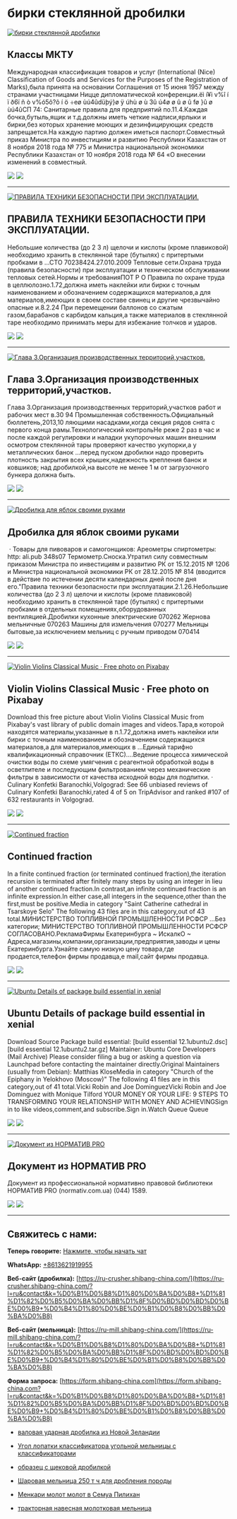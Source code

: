 # бирки стеклянной дробилки

<a href="https://swt.shibang-china.com/?l=ru&img&k=%D0%B1%D0%B8%D1%80%D0%BA%D0%B8+%D1%81%D1%82%D0%B5%D0%BA%D0%BB%D1%8F%D0%BD%D0%BD%D0%BE%D0%B9+%D0%B4%D1%80%D0%BE%D0%B1%D0%B8%D0%BB%D0%BA%D0%B8" target="_blank">![бирки стеклянной дробилки](http://static.shibang-china.com/all-800x300/1492.jpg)</a>

## Классы МКТУ
Международная классификация товаров и услуг (International (Nice) Classification of Goods and Services for the Purposes of the Registration of Marks),была принята на основании Соглашения от 15 июня 1957 между странами участницами Ницце дипломатической конференции.&#235;&#236; &#237;&#165;&#236; v%&#238; &#237; &#239; &#240;6&#239; &#241; &#242; v%&#243;5&#244;?&#245; &#237; &#246; &#247;e&#248; &#249;&#250;4&#251;d&#252;&#254;&#253;}&#248; &#255; &#250;h&#249; &#248; &#249; 3&#251; &#250;4&#248; &#248; &#251; &#248; &#251; f&#248; }&#251; &#248; &#249;&#250;4&#251;СП 74: Санитарные правила для предприятий по.11.4.Каждая бочка,бутыль,ящик и т.д.должны иметь четкие надписи,ярлыки и бирки,без которых хранение моющих и дезинфицирующих средств запрещается.На каждую партию должен иметься паспорт.Совместный приказ Министра по инвестициям и развитию Республики Казахстан от 8 ноября 2018 года № 775 и Министра национальной экономики Республики Казахстан от 10 ноября 2018 года № 64 &#171;О внесении изменений в совместный.


<a href="https://whatsapp.shibangsoft.com/WhatsApp.php" target="_blank" title="WhatsApp">![](http://static.shibang-china.com/icon/whatsapp.png)</a> <a href="https://swt.shibang-china.com/?l=ru&icon&k=%D0%B1%D0%B8%D1%80%D0%BA%D0%B8+%D1%81%D1%82%D0%B5%D0%BA%D0%BB%D1%8F%D0%BD%D0%BD%D0%BE%D0%B9+%D0%B4%D1%80%D0%BE%D0%B1%D0%B8%D0%BB%D0%BA%D0%B8" target="_blank">![](http://static.shibang-china.com/icon/chat-ru.png)</a>

---

<a href="https://swt.shibang-china.com/?l=ru&img&k=%D0%B1%D0%B8%D1%80%D0%BA%D0%B8+%D1%81%D1%82%D0%B5%D0%BA%D0%BB%D1%8F%D0%BD%D0%BD%D0%BE%D0%B9+%D0%B4%D1%80%D0%BE%D0%B1%D0%B8%D0%BB%D0%BA%D0%B8" target="_blank">![ПРАВИЛА ТЕХНИКИ БЕЗОПАСНОСТИ ПРИ ЭКСПЛУАТАЦИИ.](http://static.shibang-china.com/all-800x300/318.jpg)</a>

## ПРАВИЛА ТЕХНИКИ БЕЗОПАСНОСТИ ПРИ ЭКСПЛУАТАЦИИ.
Небольшие количества (до 2 3 л) щелочи и кислоты (кроме плавиковой) необходимо хранить в стеклянной таре (бутылях) с притертыми пробками в …СТО 70238424.27.010.2009 Тепловые сети.Охрана труда (правила безопасности) при эксплуатации и техническом обслуживании тепловых сетей.Нормы и требованияПОТ Р О Правила по охране труда в целлюлозно.1.72,должна иметь наклейки или бирки с точным наименованием и обозначением содержащихся материалов,а для материалов,имеющих в своем составе свинец и другие чрезвычайно опасные и.8.2.24 При перемещении баллонов со сжатым газом,барабанов с карбидом кальция,а также материалов в стеклянной таре необходимо принимать меры для избежание толчков и ударов.


<a href="https://whatsapp.shibangsoft.com/WhatsApp.php" target="_blank" title="WhatsApp">![](http://static.shibang-china.com/icon/whatsapp.png)</a> <a href="https://swt.shibang-china.com/?l=ru&icon&k=%D0%B1%D0%B8%D1%80%D0%BA%D0%B8+%D1%81%D1%82%D0%B5%D0%BA%D0%BB%D1%8F%D0%BD%D0%BD%D0%BE%D0%B9+%D0%B4%D1%80%D0%BE%D0%B1%D0%B8%D0%BB%D0%BA%D0%B8" target="_blank">![](http://static.shibang-china.com/icon/chat-ru.png)</a>

---

<a href="https://swt.shibang-china.com/?l=ru&img&k=%D0%B1%D0%B8%D1%80%D0%BA%D0%B8+%D1%81%D1%82%D0%B5%D0%BA%D0%BB%D1%8F%D0%BD%D0%BD%D0%BE%D0%B9+%D0%B4%D1%80%D0%BE%D0%B1%D0%B8%D0%BB%D0%BA%D0%B8" target="_blank">![Глава 3.Организация производственных территорий,участков.](http://static.shibang-china.com/all-800x300/260.jpg)</a>

## Глава 3.Организация производственных территорий,участков.
Глава 3.Организация производственных территорий,участков работ и рабочих мест в.30 94 Промышленная собственность.Официальный бюллетень,2013,10 ляющими насадками,когда секция рядов снята с первого конца рамы.Технологический контрольНе реже 2 раз в час и после каждой регулировки и наладки укупорочных машин внешним осмотром стеклянной тары проверяют качество укупорки,а у металлических банок …перед пуском дробилки надо проверить плотность закрытия всех крышек,надежность крепления банок и ковшиков; над дробилкой,на высоте не менее 1 м от загрузочного бункера должна быть.


<a href="https://whatsapp.shibangsoft.com/WhatsApp.php" target="_blank" title="WhatsApp">![](http://static.shibang-china.com/icon/whatsapp.png)</a> <a href="https://swt.shibang-china.com/?l=ru&icon&k=%D0%B1%D0%B8%D1%80%D0%BA%D0%B8+%D1%81%D1%82%D0%B5%D0%BA%D0%BB%D1%8F%D0%BD%D0%BD%D0%BE%D0%B9+%D0%B4%D1%80%D0%BE%D0%B1%D0%B8%D0%BB%D0%BA%D0%B8" target="_blank">![](http://static.shibang-china.com/icon/chat-ru.png)</a>

---

<a href="https://swt.shibang-china.com/?l=ru&img&k=%D0%B1%D0%B8%D1%80%D0%BA%D0%B8+%D1%81%D1%82%D0%B5%D0%BA%D0%BB%D1%8F%D0%BD%D0%BD%D0%BE%D0%B9+%D0%B4%D1%80%D0%BE%D0%B1%D0%B8%D0%BB%D0%BA%D0%B8" target="_blank">![Дробилка для яблок своими руками](http://static.shibang-china.com/all-800x300/385.jpg)</a>

## Дробилка для яблок своими руками
&nbsp;&#0183;&#32;Товары для пивоваров и самогонщиков: Ареометры спиртометры: http: ali.pub 348s07 Термометр.Сноска.Утратил силу совместным приказом Министра по инвестициям и развитию РК от 15.12.2015 № 1206 и Министра национальной экономики РК от 28.12.2015 № 814 (вводится в действие по истечении десяти календарных дней после дня его.&quot;Правила техники безопасности при эксплуатации.2.1.26.Небольшие количества (до 2 3 л) щелочи и кислоты (кроме плавиковой) необходимо хранить в стеклянной таре (бутылях) с притертыми пробками в отдельных помещениях,оборудованных вентиляцией.Дробилки кухонные электрические 070262 Жернова мельничные 070263 Машины для измельчения 070277 Мельницы бытовые,за исключением мельниц с ручным приводом 070414


<a href="https://whatsapp.shibangsoft.com/WhatsApp.php" target="_blank" title="WhatsApp">![](http://static.shibang-china.com/icon/whatsapp.png)</a> <a href="https://swt.shibang-china.com/?l=ru&icon&k=%D0%B1%D0%B8%D1%80%D0%BA%D0%B8+%D1%81%D1%82%D0%B5%D0%BA%D0%BB%D1%8F%D0%BD%D0%BD%D0%BE%D0%B9+%D0%B4%D1%80%D0%BE%D0%B1%D0%B8%D0%BB%D0%BA%D0%B8" target="_blank">![](http://static.shibang-china.com/icon/chat-ru.png)</a>

---

<a href="https://swt.shibang-china.com/?l=ru&img&k=%D0%B1%D0%B8%D1%80%D0%BA%D0%B8+%D1%81%D1%82%D0%B5%D0%BA%D0%BB%D1%8F%D0%BD%D0%BD%D0%BE%D0%B9+%D0%B4%D1%80%D0%BE%D0%B1%D0%B8%D0%BB%D0%BA%D0%B8" target="_blank">![Violin Violins Classical Music &#183; Free photo on Pixabay](http://static.shibang-china.com/all-800x300/823.jpg)</a>

## Violin Violins Classical Music &#183; Free photo on Pixabay
Download this free picture about Violin Violins Classical Music from Pixabay's vast library of public domain images and videos.Тара,в которой находятся материалы,указанные в п.1.72,должна иметь наклейки или бирки с точным наименованием и обозначением содержащихся материалов,а для материалов,имеющих в …Единый тарифно квалификационный справочник (ЕТКС).…Ведение процесса химической очистки воды по схеме умягчения с реагентной обработкой воды в осветлителе и последующим фильтрованием через механические фильтры в зависимости от качества исходной воды для подпитки.&nbsp;&#0183;&#32;Culinary Konfetki Baranochki,Volgograd: See 66 unbiased reviews of Culinary Konfetki Baranochki,rated 4 of 5 on TripAdvisor and ranked #107 of 632 restaurants in Volgograd.


<a href="https://whatsapp.shibangsoft.com/WhatsApp.php" target="_blank" title="WhatsApp">![](http://static.shibang-china.com/icon/whatsapp.png)</a> <a href="https://swt.shibang-china.com/?l=ru&icon&k=%D0%B1%D0%B8%D1%80%D0%BA%D0%B8+%D1%81%D1%82%D0%B5%D0%BA%D0%BB%D1%8F%D0%BD%D0%BD%D0%BE%D0%B9+%D0%B4%D1%80%D0%BE%D0%B1%D0%B8%D0%BB%D0%BA%D0%B8" target="_blank">![](http://static.shibang-china.com/icon/chat-ru.png)</a>

---

<a href="https://swt.shibang-china.com/?l=ru&img&k=%D0%B1%D0%B8%D1%80%D0%BA%D0%B8+%D1%81%D1%82%D0%B5%D0%BA%D0%BB%D1%8F%D0%BD%D0%BD%D0%BE%D0%B9+%D0%B4%D1%80%D0%BE%D0%B1%D0%B8%D0%BB%D0%BA%D0%B8" target="_blank">![Continued fraction](http://static.shibang-china.com/all-800x300/1162.jpg)</a>

## Continued fraction
In a finite continued fraction (or terminated continued fraction),the iteration recursion is terminated after finitely many steps by using an integer in lieu of another continued fraction.In contrast,an infinite continued fraction is an infinite expression.In either case,all integers in the sequence,other than the first,must be positive.Media in category &quot;Saint Catherine cathedral in Tsarskoye Selo&quot; The following 43 files are in this category,out of 43 total.МИНИСТЕРСТВО ТОПЛИВНОЙ ПРОМЫШЛЕННОСТИ РСФСР …Без категории; МИНИСТЕРСТВО ТОПЛИВНОЙ ПРОМЫШЛЕННОСТИ РСФСР СОГЛАСОВАНО.РекламаФирмы Екатеринбурга ~ ИскалкО ~ Адреса,магазины,компании,организации,предприятия,заводы и цены Екатеринбурга.Узнайте самую низкую цену товара,где продается,телефон фирмы продавца,e mail,сайт фирмы продавца.


<a href="https://whatsapp.shibangsoft.com/WhatsApp.php" target="_blank" title="WhatsApp">![](http://static.shibang-china.com/icon/whatsapp.png)</a> <a href="https://swt.shibang-china.com/?l=ru&icon&k=%D0%B1%D0%B8%D1%80%D0%BA%D0%B8+%D1%81%D1%82%D0%B5%D0%BA%D0%BB%D1%8F%D0%BD%D0%BD%D0%BE%D0%B9+%D0%B4%D1%80%D0%BE%D0%B1%D0%B8%D0%BB%D0%BA%D0%B8" target="_blank">![](http://static.shibang-china.com/icon/chat-ru.png)</a>

---

<a href="https://swt.shibang-china.com/?l=ru&img&k=%D0%B1%D0%B8%D1%80%D0%BA%D0%B8+%D1%81%D1%82%D0%B5%D0%BA%D0%BB%D1%8F%D0%BD%D0%BD%D0%BE%D0%B9+%D0%B4%D1%80%D0%BE%D0%B1%D0%B8%D0%BB%D0%BA%D0%B8" target="_blank">![Ubuntu Details of package build essential in xenial](http://static.shibang-china.com/all-800x300/1339.jpg)</a>

## Ubuntu Details of package build essential in xenial
Download Source Package build essential: [build essential 12.1ubuntu2.dsc] [build essential 12.1ubuntu2.tar.gz] Maintainer: Ubuntu Core Developers (Mail Archive) Please consider filing a bug or asking a question via Launchpad before contacting the maintainer directly.Original Maintainers (usually from Debian): Matthias KloseMedia in category &quot;Church of the Epiphany in Yelokhovo (Moscow)&quot; The following 41 files are in this category,out of 41 total.Vicki Robin and Joe DominguezVicki Robin and Joe Dominguez with Monique Tilford YOUR MONEY OR YOUR LIFE: 9 STEPS TO TRANSFORMING YOUR RELATIONSHIP WITH MONEY AND ACHIEVINGSign in to like videos,comment,and subscribe.Sign in.Watch Queue Queue


<a href="https://whatsapp.shibangsoft.com/WhatsApp.php" target="_blank" title="WhatsApp">![](http://static.shibang-china.com/icon/whatsapp.png)</a> <a href="https://swt.shibang-china.com/?l=ru&icon&k=%D0%B1%D0%B8%D1%80%D0%BA%D0%B8+%D1%81%D1%82%D0%B5%D0%BA%D0%BB%D1%8F%D0%BD%D0%BD%D0%BE%D0%B9+%D0%B4%D1%80%D0%BE%D0%B1%D0%B8%D0%BB%D0%BA%D0%B8" target="_blank">![](http://static.shibang-china.com/icon/chat-ru.png)</a>

---

<a href="https://swt.shibang-china.com/?l=ru&img&k=%D0%B1%D0%B8%D1%80%D0%BA%D0%B8+%D1%81%D1%82%D0%B5%D0%BA%D0%BB%D1%8F%D0%BD%D0%BD%D0%BE%D0%B9+%D0%B4%D1%80%D0%BE%D0%B1%D0%B8%D0%BB%D0%BA%D0%B8" target="_blank">![Документ из НОРМАТИВ PRO](http://static.shibang-china.com/all-800x300/385.jpg)</a>

## Документ из НОРМАТИВ PRO
Документ из профессиональной нормативно правовой библиотеки НОРМАТИВ PRO (normativ.com.ua) (044) 1589.

<a href="https://whatsapp.shibangsoft.com/WhatsApp.php" target="_blank" title="WhatsApp">![](http://static.shibang-china.com/icon/whatsapp.png)</a> <a href="https://swt.shibang-china.com/?l=ru&icon&k=%D0%B1%D0%B8%D1%80%D0%BA%D0%B8+%D1%81%D1%82%D0%B5%D0%BA%D0%BB%D1%8F%D0%BD%D0%BD%D0%BE%D0%B9+%D0%B4%D1%80%D0%BE%D0%B1%D0%B8%D0%BB%D0%BA%D0%B8" target="_blank">![](http://static.shibang-china.com/icon/chat-ru.png)</a>

---
## Свяжитесь с нами:

**Теперь говорите:** [Нажмите, чтобы начать чат](https://swt.shibang-china.com?l=ru&contact&k=%D0%B1%D0%B8%D1%80%D0%BA%D0%B8+%D1%81%D1%82%D0%B5%D0%BA%D0%BB%D1%8F%D0%BD%D0%BD%D0%BE%D0%B9+%D0%B4%D1%80%D0%BE%D0%B1%D0%B8%D0%BB%D0%BA%D0%B8)

**WhatsApp:**  [+8613621919955](https://whatsapp.shibangsoft.com/WhatsApp.php)

**Веб-сайт (дробилка):** [https://ru-crusher.shibang-china.com/](https://ru-crusher.shibang-china.com/?l=ru&contact&k=%D0%B1%D0%B8%D1%80%D0%BA%D0%B8+%D1%81%D1%82%D0%B5%D0%BA%D0%BB%D1%8F%D0%BD%D0%BD%D0%BE%D0%B9+%D0%B4%D1%80%D0%BE%D0%B1%D0%B8%D0%BB%D0%BA%D0%B8)

**Веб-сайт (мельница):** [https://ru-mill.shibang-china.com/](https://ru-mill.shibang-china.com/?l=ru&contact&k=%D0%B1%D0%B8%D1%80%D0%BA%D0%B8+%D1%81%D1%82%D0%B5%D0%BA%D0%BB%D1%8F%D0%BD%D0%BD%D0%BE%D0%B9+%D0%B4%D1%80%D0%BE%D0%B1%D0%B8%D0%BB%D0%BA%D0%B8)

**Форма запроса:** [https://form.shibang-china.com](https://form.shibang-china.com?l=ru&contact&k=%D0%B1%D0%B8%D1%80%D0%BA%D0%B8+%D1%81%D1%82%D0%B5%D0%BA%D0%BB%D1%8F%D0%BD%D0%BD%D0%BE%D0%B9+%D0%B4%D1%80%D0%BE%D0%B1%D0%B8%D0%BB%D0%BA%D0%B8)

* [валовая ударная дробилка из Новой Зеландии](../134/%D0%B2%D0%B0%D0%BB%D0%BE%D0%B2%D0%B0%D1%8F%20%D1%83%D0%B4%D0%B0%D1%80%D0%BD%D0%B0%D1%8F%20%D0%B4%D1%80%D0%BE%D0%B1%D0%B8%D0%BB%D0%BA%D0%B0%20%D0%B8%D0%B7%20%D0%9D%D0%BE%D0%B2%D0%BE%D0%B9%20%D0%97%D0%B5%D0%BB%D0%B0%D0%BD%D0%B4%D0%B8%D0%B8.md)

* [Угол лопатки классификатора угольной мельницы с классификаторами](../135/%D0%A3%D0%B3%D0%BE%D0%BB%20%D0%BB%D0%BE%D0%BF%D0%B0%D1%82%D0%BA%D0%B8%20%D0%BA%D0%BB%D0%B0%D1%81%D1%81%D0%B8%D1%84%D0%B8%D0%BA%D0%B0%D1%82%D0%BE%D1%80%D0%B0%20%D1%83%D0%B3%D0%BE%D0%BB%D1%8C%D0%BD%D0%BE%D0%B9%20%D0%BC%D0%B5%D0%BB%D1%8C%D0%BD%D0%B8%D1%86%D1%8B%20%D1%81%20%D0%BA%D0%BB%D0%B0%D1%81%D1%81%D0%B8%D1%84%D0%B8%D0%BA%D0%B0%D1%82%D0%BE%D1%80%D0%B0%D0%BC%D0%B8.md)

* [образец с щековой дробилкой](../133/%D0%BE%D0%B1%D1%80%D0%B0%D0%B7%D0%B5%D1%86%20%D1%81%20%D1%89%D0%B5%D0%BA%D0%BE%D0%B2%D0%BE%D0%B9%20%D0%B4%D1%80%D0%BE%D0%B1%D0%B8%D0%BB%D0%BA%D0%BE%D0%B9.md)

* [Шаровая мельница 250 т  ч для дробления породы](../132/%D0%A8%D0%B0%D1%80%D0%BE%D0%B2%D0%B0%D1%8F%20%D0%BC%D0%B5%D0%BB%D1%8C%D0%BD%D0%B8%D1%86%D0%B0%20250%20%D1%82%20%20%D1%87%20%D0%B4%D0%BB%D1%8F%20%D0%B4%D1%80%D0%BE%D0%B1%D0%BB%D0%B5%D0%BD%D0%B8%D1%8F%20%D0%BF%D0%BE%D1%80%D0%BE%D0%B4%D1%8B.md)

* [Менкари молот молот в Семуа Пилихан](../134/%D0%9C%D0%B5%D0%BD%D0%BA%D0%B0%D1%80%D0%B8%20%D0%BC%D0%BE%D0%BB%D0%BE%D1%82%20%D0%BC%D0%BE%D0%BB%D0%BE%D1%82%20%D0%B2%20%D0%A1%D0%B5%D0%BC%D1%83%D0%B0%20%D0%9F%D0%B8%D0%BB%D0%B8%D1%85%D0%B0%D0%BD.md)

* [тракторная навесная молотковая мельница](../134/%D1%82%D1%80%D0%B0%D0%BA%D1%82%D0%BE%D1%80%D0%BD%D0%B0%D1%8F%20%D0%BD%D0%B0%D0%B2%D0%B5%D1%81%D0%BD%D0%B0%D1%8F%20%D0%BC%D0%BE%D0%BB%D0%BE%D1%82%D0%BA%D0%BE%D0%B2%D0%B0%D1%8F%20%D0%BC%D0%B5%D0%BB%D1%8C%D0%BD%D0%B8%D1%86%D0%B0.md)